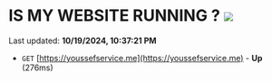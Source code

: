 # IS MY WEBSITE RUNNING ? [![](https://img.shields.io/static/v1?label=Sponsor&message=%E2%9D%A4&logo=GitHub&color=%23fe8e86)](https://github.com/sponsors/Youssef-Lehmam)

Last updated: **10/19/2024, 10:37:21 PM**

- `GET` [https://youssefservice.me](https://youssefservice.me) - **Up** (276ms)
